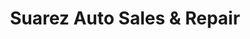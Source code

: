 ---
title: "Suarez Auto Sales & Repair"
url: /allentown/suarez-auto-sales-and-repair/
shop: car repair
---
